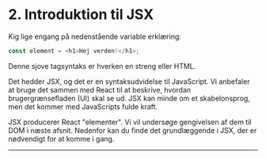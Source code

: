 # 2. Introduktion til JSX
Kig lige engang på nedenstående variable erklæring:
```js
const element = <h1>Hej verden!</h1>;
```
Denne sjove tagsyntaks er hverken en streng eller HTML.

Det hedder JSX, og det er en syntaksudvidelse til JavaScript. Vi anbefaler at bruge det sammen med React til at beskrive, hvordan brugergrænsefladen (UI) skal se ud. JSX kan minde om et skabelonsprog, men det kommer med JavaScripts fulde kraft.

JSX producerer React "elementer". Vi vil undersøge gengivelsen af ​​dem til DOM i næste afsnit. Nedenfor kan du finde det grundlæggende i JSX, der er nødvendigt for at komme i gang.
___